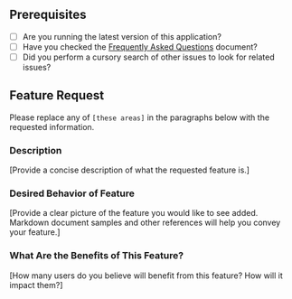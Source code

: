## Prerequisites

* [ ] Are you running the latest version of this application?
* [ ] Have you checked the [Frequently Asked Questions](https://github.com/jackdewinter/pymarkdown/blob/main/docs/faq.md) document?
* [ ] Did you perform a cursory search of other issues to look for related issues?

## Feature Request

Please replace any of `[these areas]` in the paragraphs below with the requested information.

### Description

[Provide a concise description of what the requested feature is.]

### Desired Behavior of Feature

[Provide a clear picture of the feature you would like to see added.  Markdown document samples and other references will help you convey your feature.]

### What Are the Benefits of This Feature?

[How many users do you believe will benefit from this feature?  How will it impact them?]

